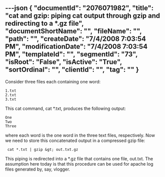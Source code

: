 ---json
{
  "documentId": "2076071982",
  "title": "cat and gzip: piping cat output through gzip and redirecting to a *.gz file",
  "documentShortName": "",
  "fileName": "",
  "path": "",
  "createDate": "7/4/2008 7:03:54 PM",
  "modificationDate": "7/4/2008 7:03:54 PM",
  "templateId": "",
  "segmentId": "73",
  "isRoot": "False",
  "isActive": "True",
  "sortOrdinal": "",
  "clientId": "",
  "tag": ""
}
---

Consider three files each containing one word:

    1.txt
    2.txt
    3.txt

This cat command, cat *.txt, produces the following output:

    One
    Two
    Three

where each word is the one word in the three text files, respectively. Now we need to store this concatenated output in a compressed gzip file:

     cat *.txt | gzip &gt; out.txt.gz

This piping is redirected into a *.gz file that contains one file, out.txt. The assumption here today is that this procedure can be used for apache log files generated by, say, vlogger.
